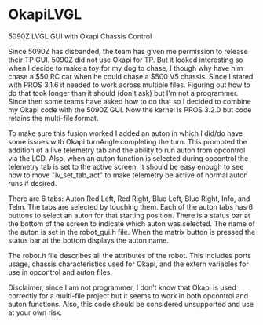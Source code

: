 # OkapiLVGL
5090Z LVGL GUI with Okapi Chassis Control

Since 5090Z has disbanded, the team has given me permission to release their TP GUI.
5090Z did not use Okapi for TP. But it looked interesting so when I decide to make a toy 
for my dog to chase, I though why have him chase a $50 RC car when he could chase a 
$500 V5 chassis. Since I stared with PROS 3.1.6 it needed to work across multiple files. 
Figuring out how to do that took longer than it should (don't ask) but I'm not a programmer.
Since then some teams have asked how to do that so I decided to combine my Okapi code
with the 5090Z GUI. Now the kernel is PROS 3.2.0 but code retains the multi-file format. 

To make sure this fusion worked I added an auton in which I did/do have some issues with 
Okapi turnAngle completing the turn. This prompted the addition of a live telemetry tab and 
the ability to run auton from opcontrol via the LCD. Also, when an auton function is selected 
during opcontrol the telemetry tab is set to the active screen. It should be easy enough to 
see how to move "lv_set_tab_act" to make telemetry be active of normal auton runs if 
desired. 

There are 6 tabs: Auton Red Left, Red Right, Blue Left, Blue Right, Info, and Telm. The tabs 
are selected by touching them. Each of the auton tabs has 6 buttons to select an auton for 
that starting position. There is a status bar at the bottom of the screen to indicate which 
auton was selected. The name of the auton is set in the robot_gui.h file. When the matrix 
button is pressed the status bar at the bottom displays the auton name.

The robot.h file describes all the attributes of the robot. This includes ports usage, chassis
characteristics used for Okapi, and the extern variables for use in opcontrol and auton files.

Disclaimer, since I am not programmer, I don’t know that Okapi is used correctly for a 
multi-file project but it seems to work in both opcontrol and auton functions. Also, this
code should be considered unsupported and use at your own risk.  

